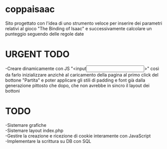 # coppaisaac
Sito progettato con l'idea di uno strumento veloce per inserire dei parametri relativi al gioco "The Binding of Isaac" e successivamente calcolare un punteggio seguendo delle regole date 

# URGENT TODO
  -Creare dinamicamente con JS "<input<input>>" così da farlo inizializzare anzichè al caricamento della pagina al primo click del bottone "Partita" e poter applicare gli stili di padding e font già dalla generazione pittosto che dopo, che non avrebbe in sincro il layout dei bottoni

# TODO
  -Sistemare grafiche <br>
  -Sistemare layout index.php <br>
  -Gestire la creazione e ricezione di cookie interamente con JavaScript <br>
  -Implementare la scrittura su DB con SQL
  
  
